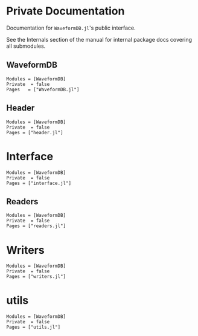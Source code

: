 # Private Documentation

Documentation for `WaveformDB.jl`'s public interface.

See the Internals section of the manual for internal package docs covering all submodules.


## WaveformDB

```@autodocs
Modules = [WaveformDB]
Private  = false
Pages   = ["WaveformDB.jl"]
```

## Header

```@autodocs
Modules = [WaveformDB]
Private  = false
Pages = ["header.jl"]
```
# Interface

```@autodocs
Modules = [WaveformDB]
Private  = false
Pages = ["interface.jl"]
```

## Readers

```@autodocs
Modules = [WaveformDB]
Private  = false
Pages = ["readers.jl"]
```

# Writers

```@autodocs
Modules = [WaveformDB]
Private  = false
Pages = ["writers.jl"]
```

# utils

```@autodocs
Modules = [WaveformDB]
Private  = false
Pages = ["utils.jl"]
```
